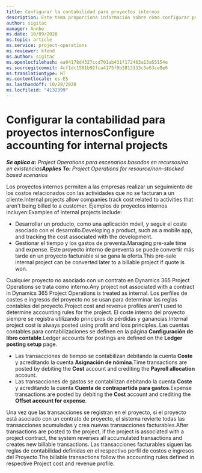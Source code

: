 ```yaml
---
title: Configurar la contabilidad para proyectos internos
description: Este tema proporciona información sobre cómo configurar prácticas de contabilidad para proyectos internos en Project Operations.
author: sigitac
manager: Annbe
ms.date: 10/09/2020
ms.topic: article
ms.service: project-operations
ms.reviewer: kfend
ms.author: sigitac
ms.openlocfilehash: ea04178d4327ccd701ab431f172463a13a55154e
ms.sourcegitcommit: 4cf1dc1561b92fca4175f0b3813133c5e63ce8e6
ms.translationtype: HT
ms.contentlocale: es-ES
ms.lasthandoff: 10/28/2020
ms.locfileid: "4132399"
---
```

# <a name="configure-accounting-for-internal-projects"></a><span data-ttu-id="3fe41-103">Configurar la contabilidad para proyectos internos</span><span class="sxs-lookup"><span data-stu-id="3fe41-103">Configure accounting for internal projects</span></span>

<span data-ttu-id="3fe41-104">_**Se aplica a:** Project Operations para escenarios basados en recursos/no en existencias_</span><span class="sxs-lookup"><span data-stu-id="3fe41-104">_**Applies To:** Project Operations for resource/non-stocked based scenarios_</span></span>

<span data-ttu-id="3fe41-105">Los proyectos internos permiten a las empresas realizar un seguimiento de los costos relacionados con las actividades que no se facturan a un cliente.</span><span class="sxs-lookup"><span data-stu-id="3fe41-105">Internal projects allow companies track cost related to activities that aren't being billed to a customer.</span></span> <span data-ttu-id="3fe41-106">Ejemplos de proyectos internos incluyen:</span><span class="sxs-lookup"><span data-stu-id="3fe41-106">Examples of internal projects include:</span></span>

- <span data-ttu-id="3fe41-107">Desarrollar un producto, como una aplicación móvil, y seguir el coste asociado con el desarrollo.</span><span class="sxs-lookup"><span data-stu-id="3fe41-107">Developing a product, such as a mobile app, and tracking the cost associated with the development.</span></span>
- <span data-ttu-id="3fe41-108">Gestionar el tiempo y los gastos de preventa.</span><span class="sxs-lookup"><span data-stu-id="3fe41-108">Managing pre-sale time and expense.</span></span> <span data-ttu-id="3fe41-109">Este proyecto interno de preventa se puede convertir más tarde en un proyecto facturable si se gana la oferta.</span><span class="sxs-lookup"><span data-stu-id="3fe41-109">This pre-sale internal project can be converted later to a billable project if quote is won.</span></span>

<span data-ttu-id="3fe41-110">Cualquier proyecto no asociado con un contrato en Dynamics 365 Project Operations se trata como interno.</span><span class="sxs-lookup"><span data-stu-id="3fe41-110">Any project not associated with a contract in Dynamics 365 Project Operations is treated as internal.</span></span> <span data-ttu-id="3fe41-111">Los perfiles de costes e ingresos del proyecto no se usan para determinar las reglas contables del proyecto.</span><span class="sxs-lookup"><span data-stu-id="3fe41-111">Project cost and revenue profiles aren't used to determine accounting rules for the project.</span></span> <span data-ttu-id="3fe41-112">El coste interno del proyecto siempre se registra utilizando principios de pérdidas y ganancias.</span><span class="sxs-lookup"><span data-stu-id="3fe41-112">Internal project cost is always posted using profit and loss principles.</span></span> <span data-ttu-id="3fe41-113">Las cuentas contables para contabilizaciones se definen en la página **Configuración de libro contable**.</span><span class="sxs-lookup"><span data-stu-id="3fe41-113">Ledger accounts for postings are defined on the **Ledger posting setup** page.</span></span>

- <span data-ttu-id="3fe41-114">Las transacciones de tiempo se contabilizan debitando la cuenta **Coste** y acreditando la cuenta **Asignación de nómina**.</span><span class="sxs-lookup"><span data-stu-id="3fe41-114">Time transactions are posted by debiting the **Cost** account and crediting the **Payroll allocation** account.</span></span>
- <span data-ttu-id="3fe41-115">Las transacciones de gastos se contabilizan debitando la cuenta **Coste** y acreditando la cuenta **Cuenta de contrapartida para gastos**.</span><span class="sxs-lookup"><span data-stu-id="3fe41-115">Expense transactions are posted by debiting the **Cost** account and crediting the **Offset account for expense**.</span></span>

<span data-ttu-id="3fe41-116">Una vez que las transacciones se registran en el proyecto, si el proyecto está asociado con un contrato de proyecto, el sistema revierte todas las transacciones acumuladas y crea nuevas transacciones facturables.</span><span class="sxs-lookup"><span data-stu-id="3fe41-116">After transactions are posted to the project, if the project is associated with a project contract, the system reverses all accumulated transactions and creates new billable transactions.</span></span> <span data-ttu-id="3fe41-117">Las transacciones facturables siguen las reglas de contabilidad definidas en el respectivo perfil de costos e ingresos del Proyecto.</span><span class="sxs-lookup"><span data-stu-id="3fe41-117">The billable transactions follow the accounting rules defined in respective Project cost and revenue profile.</span></span>


